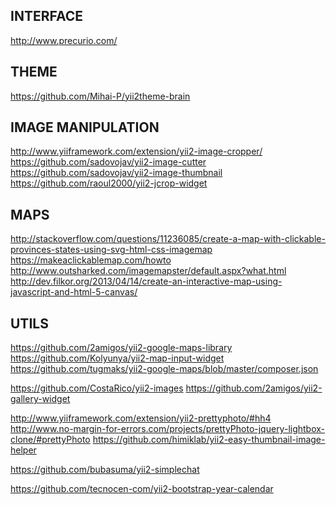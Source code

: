 INTERFACE
--------------------
http://www.precurio.com/


THEME
--------------------
https://github.com/Mihai-P/yii2theme-brain


IMAGE MANIPULATION
--------------------
http://www.yiiframework.com/extension/yii2-image-cropper/
https://github.com/sadovojav/yii2-image-cutter
https://github.com/sadovojav/yii2-image-thumbnail
https://github.com/raoul2000/yii2-jcrop-widget

MAPS
---

http://stackoverflow.com/questions/11236085/create-a-map-with-clickable-provinces-states-using-svg-html-css-imagemap
https://makeaclickablemap.com/howto
http://www.outsharked.com/imagemapster/default.aspx?what.html
http://dev.filkor.org/2013/04/14/create-an-interactive-map-using-javascript-and-html-5-canvas/


UTILS
--------------------
https://github.com/2amigos/yii2-google-maps-library
https://github.com/Kolyunya/yii2-map-input-widget
https://github.com/tugmaks/yii2-google-maps/blob/master/composer.json


https://github.com/CostaRico/yii2-images
https://github.com/2amigos/yii2-gallery-widget

http://www.yiiframework.com/extension/yii2-prettyphoto/#hh4
http://www.no-margin-for-errors.com/projects/prettyPhoto-jquery-lightbox-clone/#prettyPhoto
https://github.com/himiklab/yii2-easy-thumbnail-image-helper

https://github.com/bubasuma/yii2-simplechat

https://github.com/tecnocen-com/yii2-bootstrap-year-calendar